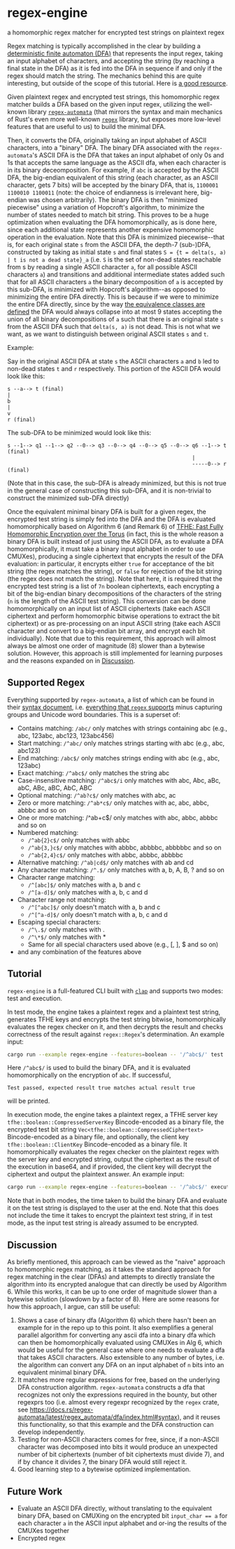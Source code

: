 # regex-engine
a homomorphic regex matcher for encrypted test strings on plaintext regex

Regex matching is typically accomplished in the clear by building a [deterministic finite automaton (DFA)](https://en.wikipedia.org/wiki/Deterministic_finite_automaton) that represents the input regex, taking an input alphabet of characters, and accepting the string (by reaching a final state in the DFA) as it is fed into the DFA in sequence if and only if the regex should match the string.
The mechanics behind this are quite interesting, but outside of the scope of this tutorial. Here is [a good resource](https://swtch.com/~rsc/regexp/regexp1.html).

Given plaintext regex and encrypted test strings, this homomorphic regex matcher builds a DFA based on the given input regex, utilizing the well-known library [`regex-automata`](https://docs.rs/regex-automata/0.1.10/regex_automata/) (that mirrors the syntax and main mechanics of Rust's even more well-known [`regex`](https://docs.rs/regex/latest/regex/) library, but exposes more low-level features that are useful to us) to build the minimal DFA.

Then, it converts the DFA, originally taking an input alphabet of ASCII characters, into a "binary" DFA. The binary DFA associated with the `regex-automata`'s ASCII DFA is the DFA that takes an input alphabet of only 0s and 1s that accepts the same language as the ASCII dfa, when each character is in its binary deceomposition.
For example, if `abc` is accepted by the ASCII DFA, the big-endian equivalent of this string (each character, as an ASCII character, gets 7 bits) will be accepted by the binary DFA, that is, `1100001 1100010 1100011` (note: the choice of endianness is irrelevant here, big-endian was chosen arbitrarily).
The binary DFA is then "minimized piecewise" using a variation of Hopcroft's algorithm, to minimize the number of states needed to match bit string.
This proves to be a huge optimization when evaluating the DFA homomorphically, as is done here, since each additional state represents another expensive homomorphic operation in the evaluation.
Note that this DFA is minimized piecewise--that is, for each original state `s` from the ASCII DFA, the depth-7 (sub-)DFA, constructed by taking as initial state `s` and final states `S = {t = delta(s, a) | t is not a dead state}_a` (i.e. `S` is the set of non-dead states reachable from s by reading a single ASCII character `a`, for all possible ASCII characters `a`) and transitions and additional intermediate states added such that for all ASCII characters `a` the binary decomposition of `a` is accepted by this sub-DFA, is minimized with Hopcroft's algorithm--as opposed to minimizing the entire DFA directly. This is because if we were to minimize the entire DFA directly, since by the way [the equivalence classes are defined](https://en.wikipedia.org/wiki/DFA_minimization#Nondistinguishable_states) the DFA would always collapse into at most 9 states accepting the union of all binary decompositions of `a` such that there is an original state `s` from the ASCII DFA such that `delta(s, a)` is not dead. This is not what we want, as we want to distinguish between original ASCII states `s` and `t`.

Example:

Say in the original ASCII DFA at state `s` the ASCII characters `a` and `b` led to non-dead states `t` and `r` respectively. This portion of the ASCII DFA would look like this:

```
s --a--> t (final)
|
b
|
v
r (final)
```

The sub-DFA to be minimized would look like this:

```
s --1--> q1 --1--> q2 --0--> q3 --0--> q4 --0--> q5 --0--> q6 --1--> t (final)
                                                           |
                                                           -----0--> r (final)
```

(Note that in this case, the sub-DFA is already minimized, but this is not true in the general case of constructing this sub-DFA, and it is non-trivial to construct the minimized sub-DFA directly)

Once the equivalent minimal binary DFA is built for a given regex, the encrypted test string is simply fed into the DFA and the DFA is evaluated homomorphically based on Algorithm 6 (and Remark 6) of [TFHE: Fast Fully Homomorphic Encryption over the Torus](https://eprint.iacr.org/2018/421.pdf) (in fact, this is the whole reason a binary DFA is built instead of just using the ASCII DFA, as to evaluate a DFA homomorphically, it must take a binary input alphabet in order to use CMUXes), producing a single ciphertext that encrypts the result of the DFA evaluation: in particular, it encrypts either `true` for acceptance of the bit string (the regex matches the string), or `false` for rejection of the bit string (the regex does not match the string).
Note that here, it is required that the encrypted test string is a list of `7n` boolean ciphertexts, each encrypting a bit of the big-endian binary decompositions of the characters of the string (`n` is the length of the ASCII test string).
This conversion can be done homomorphically on an input list of ASCII ciphertexts (take each ASCII ciphertext and perform homomorphic bitwise operations to extract the bit ciphertext) or as pre-processing on an input ASCII string (take each ASCII character and convert to a big-endian bit array, and encrypt each bit individually).
Note that due to this requirement, this approach will almost always be almost one order of magnitude (8) slower than a bytewise solution.
However, this approach is still implemented for learning purposes and the reasons expanded on in [Discussion](#discussion).

## Supported Regex

Everything supported by `regex-automata`, a list of which can be found in their [syntax document](https://docs.rs/regex-automata/latest/regex_automata/dfa/index.html#syntax), i.e. [everything that `regex` supports](https://docs.rs/regex/1.7.3/regex/#syntax) minus capturing groups and Unicode word boundaries. This is a superset of:

- Contains matching: `/abc/` only matches with strings containing abc (e.g., abc, 123abc, abc123, 123abc456)
- Start matching: `/^abc/` only matches strings starting with abc (e.g., abc, abc123)
- End matching: `/abc$/` only matches strings ending with abc (e.g., abc, 123abc)
- Exact matching: `/^abc$/` only matches the string abc
- Case-insensitive matching: `/^abc$/i` only matches with abc, Abc, aBc, abC, ABc, aBC, AbC, ABC
- Optional matching: `/^ab?c$/` only matches with abc, ac
- Zero or more matching: `/^ab*c$/` only matches with ac, abc, abbc, abbbc and so on
- One or more matching: /^ab+c$/ only matches with abc, abbc, abbbc and so on
- Numbered matching: 
  * `/^ab{2}c$/` only matches with abbc
  * `/^ab{3,}c$/` only matches with abbbc, abbbbc, abbbbbc and so on
  * `/^ab{2,4}c$/` only matches with abbc, abbbc, abbbbc
- Alternative matching: `/^ab|cd$/` only matches with ab and cd
- Any character matching: `/^.$/` only matches with a, b, A, B, ? and so on
- Character range matching: 
  * `/^[abc]$/` only matches with a, b and c
  * `/^[a-d]$/` only matches with a, b, c and d
- Character range not matching: 
  * `/^[^abc]$/` only doesn't match with a, b and c
  * `/^[^a-d]$/` only doesn't match with a, b, c and d
- Escaping special characters: 
  * `/^\.$/` only matches with .
  * `/^\*$/` only matches with *
  * Same for all special characters used above (e.g., [, ], $ and so on)
- and any combination of the features above

## Tutorial

`regex-engine` is a full-featured CLI built with [`clap`](https://docs.rs/clap/latest/clap/) and supports two modes: test and execution.

In test mode, the engine takes a plaintext regex and a plaintext test string, generates TFHE keys and encrypts the test string bitwise, homomorphically evaluates the regex checker on it, and then decrypts the result and checks correctness of the result against `regex::Regex`'s determination. An example input:

```sh
cargo run --example regex-engine --features=boolean -- '/^abc$/' test 'abc'
```

Here `/^abc$/` is used to build the binary DFA, and it is evaluated homomorphically on the encryption of `abc`. If successful, 

```
Test passed, expected result true matches actual result true
```

will be printed.

In execution mode, the engine takes a plaintext regex, a TFHE server key `tfhe::boolean::CompressedServerKey` Bincode-encoded as a binary file, the encrypted test bit string `Vec<tfhe::boolean::CompressedCiphertext>` Bincode-encoded as a binary file, and optionally, the client key `tfhe::boolean::ClientKey` Bincode-encoded as a binary file. It homomorphically evaluates the regex checker on the plaintext regex with the server key and encrypted string, output the ciphertext as the result of the execution in base64, and if provided, the client key will decrypt the ciphertext and output the plaintext answer. An example input:

```sh
cargo run --example regex-engine --features=boolean -- '/^abc$/' execution 'server_key.bin' 'encrypted_string.bin' --client-key-file 'client_key.bin'
```

Note that in both modes, the time taken to build the binary DFA and evaluate it on the test string is displayed to the user at the end. Note that this does not include the time it takes to encrypt the plaintext test string, if in test mode, as the input test string is already assumed to be encrypted.

## Discussion

As briefly mentioned, this approach can be viewed as the "naive" approach to homomorphic regex matching, as it takes the standard approach for regex matching in the clear (DFAs) and attempts to directly translate the algorithm into its encrypted analogue that can directly be used by Algorithm 6. While this works, it can be up to one order of magnitude slower than a bytewise solution (slowdown by a factor of 8). Here are some reasons for how this approach, I argue, can still be useful:

1. Shows a case of binary dfa (Algorithm 6) which there hasn't been an example for in the repo up to this point. It also exemplifies a general parallel algorithm for converting any ascii dfa into a binary dfa which can then be homomorphically evaluated using CMUXes in Alg 6, which would be useful for the general case where one needs to evaluate a dfa that takes ASCII characters. Also extensible to any number of bytes, i.e. the algorithm can convert any DFA on an input alphabet of `n` bits into an equivalent minimal binary DFA.
2. It matches more regular expressions for free, based on the underlying DFA construction algorithm. `regex-automata` constructs a dfa that recognizes not only the expressions required in the bounty, but other regexprs too (i.e. almost every regexpr recognized by the `regex` crate, see https://docs.rs/regex-automata/latest/regex_automata/dfa/index.html#syntax), and it reuses this functionality, so that this example and the DFA construction can develop independently.
3. Testing for non-ASCII characters comes for free, since, if a non-ASCII character was decomposed into bits it would produce an unexpected number of bit ciphertexts (number of bit ciphertexts must divide 7), and if by chance it divides 7, the binary DFA would still reject it.
4. Good learning step to a bytewise optimized implementation.

## Future Work

- Evaluate an ASCII DFA directly, without translating to the equivalent binary DFA, based on CMUXing on the encrypted bit `input_char == a` for each character `a` in the ASCII input alphabet and or-ing the results of the CMUXes together
- Encrypted regex

